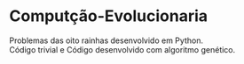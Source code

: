 # Computção-Evolucionaria
Problemas das oito rainhas desenvolvido em Python.
<br>
Código trivial e Código desenvolvido com algoritmo genético.
